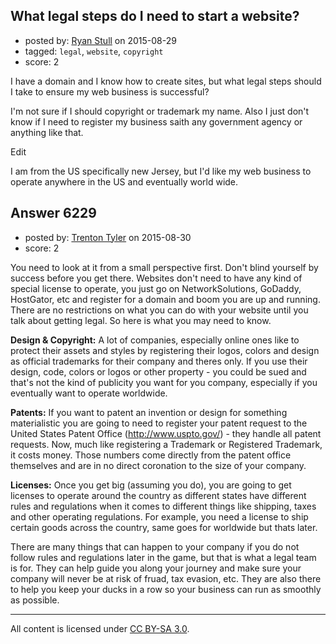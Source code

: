 ## What legal steps do I need to start a website?

- posted by: [Ryan Stull](https://stackexchange.com/users/332652/ryan-stull) on 2015-08-29
- tagged: `legal`, `website`, `copyright`
- score: 2

I have a domain and I know how to create sites, but what legal steps should I take to ensure my web business is successful?

I'm not sure if I should copyright or trademark my name. Also I just don't know if I need to register my business saith any government agency or anything like that.


Edit

I am from the US specifically new Jersey, but I'd like my web business to operate anywhere in the US and eventually world wide.


## Answer 6229

- posted by: [Trenton Tyler](https://stackexchange.com/users/6828026/trenton-tyler) on 2015-08-30
- score: 2

You need to look at it from a small perspective first. Don't blind yourself by success before you get there. Websites don't need to have any kind of special license to operate, you just go on NetworkSolutions, GoDaddy, HostGator, etc and register for a domain and boom you are up and running. There are no restrictions on what you can do with your website until you talk about getting legal. So here is what you may need to know.

**Design & Copyright:** A lot of companies, especially online ones like to protect their assets and styles by registering their logos, colors and design as official trademarks for their company and theres only. If you use their design, code, colors or logos or other property - you could be sued and that's not the kind of publicity you want for you company, especially if you eventually want to operate worldwide. 

**Patents:** If you want to patent an invention or design for something materialistic you are going to need to register your patent request to the United States Patent Office (http://www.uspto.gov/) - they handle all patent requests. Now, much like registering a Trademark or Registered Trademark, it costs money. Those numbers come directly from the patent office themselves and are in no direct coronation to the size of your company. 

**Licenses:** Once you get big (assuming you do), you are going to get licenses to operate around the country as different states have different rules and regulations when it comes to different things like shipping, taxes and other operating regulations. For example, you need a license to ship certain goods across the country, same goes for worldwide but thats later. 

There are many things that can happen to your company if you do not follow rules and regulations later in the game, but that is what a legal team is for. They can help guide you along your journey and make sure your company will never be at risk of fruad, tax evasion, etc. They are also there to help you keep your ducks in a row so your business can run as smoothly as possible.





---

All content is licensed under [CC BY-SA 3.0](https://creativecommons.org/licenses/by-sa/3.0/).
